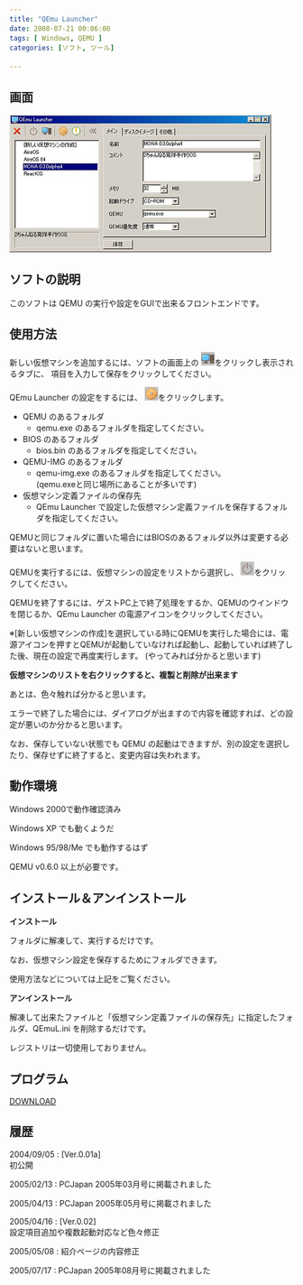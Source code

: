 ```yaml
---
title: "QEmu Launcher"
date: 2008-07-21 00:06:00
tags: [ Windows, QEMU ]
categories: [ソフト, ツール]

---
```


## 画面


![画面][1] 

 [1]: /images/2008_0721_qemul.jpg

## ソフトの説明

このソフトは QEMU の実行や設定をGUIで出来るフロントエンドです。 

## 使用方法

新しい仮想マシンを追加するには、ソフトの画面上の  ![PCアイコン(左から３番目)][2]をクリックし表示されるタブに、 項目を入力して保存をクリックしてください。 

 [2]: /images/2008_0721_ql_pc.gif

QEmu Launcher の設定をするには、 ![歯車っぽいアイコン(左から４番目)][3]をクリックします。
  


 [3]: /images/2008_0721_ql_conf.gif

  * QEMU のあるフォルダ 
      * qemu.exe のあるフォルダを指定してください。
  * BIOS のあるフォルダ 
      * bios.bin のあるフォルダを指定してください。
  * QEMU-IMG のあるフォルダ 
      * qemu-img.exe のあるフォルダを指定してください。  
        (qemu.exeと同じ場所にあることが多いです)
  * 仮想マシン定義ファイルの保存先 
      * QEmu Launcher で設定した仮想マシン定義ファイルを保存するフォルダを指定してください。

QEMUと同じフォルダに置いた場合にはBIOSのあるフォルダ以外は変更する必要はないと思います。 

QEMUを実行するには、仮想マシンの設定をリストから選択し、 ![電源アイコン(左から２番目)][4]をクリックしてください。 

 [4]: /images/2008_0721_ql_pow.gif

QEMUを終了するには、ゲストPC上で終了処理をするか、QEMUのウインドウを閉じるか、QEmu Launcher の電源アイコンをクリックしてください。
	  
※[新しい仮想マシンの作成]を選択している時にQEMUを実行した場合には、電源アイコンを押すとQEMUが起動していなければ起動し、起動していれば終了した後、現在の設定で再度実行します。 (やってみれば分かると思います) 

**仮想マシンのリストを右クリックすると、複製と削除が出来ます** 

あとは、色々触れば分かると思います。
	  
エラーで終了した場合には、ダイアログが出ますので内容を確認すれば、どの設定が悪いのか分かると思います。 

<span>なお、保存していない状態でも QEMU の起動はできますが、別の設定を選択したり、保存せずに終了すると、変更内容は失われます。
</span> 

## 動作環境

Windows 2000で動作確認済み
	  
Windows XP でも動くようだ
	  
Windows 95/98/Me でも動作するはず
	  
QEMU v0.6.0 以上が必要です。
  


## インストール＆アンインストール

**インストール**
	  
フォルダに解凍して、実行するだけです。
	  
なお、仮想マシン設定を保存するためにフォルダできます。
	  
使用方法などについては上記をご覧ください。 

**アンインストール**
	  
解凍して出来たファイルと「仮想マシン定義ファイルの保存先」に指定したフォルダ、QEmuL.ini を削除するだけです。
	  
レジストリは一切使用しておりません。 

## プログラム

[DOWNLOAD][5]
  


 [5]: http://www.vector.co.jp/soft/win95/util/se340805.html "qemul002.lzh"

## 履歴

2004/09/05
: [Ver.0.01a]<br />初公開

2005/02/13
: PCJapan 2005年03月号に掲載されました

2005/04/13
: PCJapan 2005年05月号に掲載されました

2005/04/16
: [Ver.0.02]<br />設定項目追加や複数起動対応など色々修正

2005/05/08
: 紹介ページの内容修正

2005/07/17
: PCJapan 2005年08月号に掲載されました
